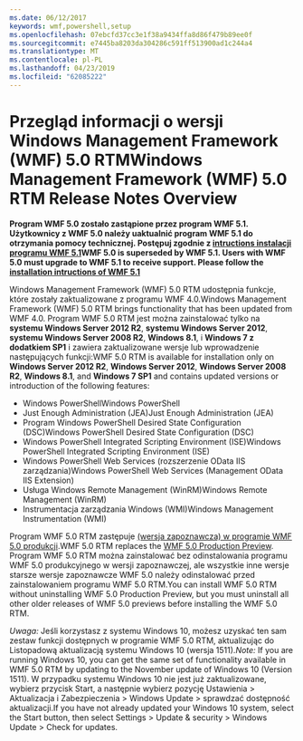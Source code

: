 ```yaml
---
ms.date: 06/12/2017
keywords: wmf,powershell,setup
ms.openlocfilehash: 07ebcfd37cc3e1f38a9434ffa8d86f479b89ee0f
ms.sourcegitcommit: e7445ba8203da304286c591ff513900ad1c244a4
ms.translationtype: MT
ms.contentlocale: pl-PL
ms.lasthandoff: 04/23/2019
ms.locfileid: "62085222"
---
```

# <a name="windows-management-framework-wmf-50-rtm-release-notes-overview"></a><span data-ttu-id="aea44-102">Przegląd informacji o wersji Windows Management Framework (WMF) 5.0 RTM</span><span class="sxs-lookup"><span data-stu-id="aea44-102">Windows Management Framework (WMF) 5.0 RTM Release Notes Overview</span></span>

<span data-ttu-id="aea44-103">**Program WMF 5.0 zostało zastąpione przez program WMF 5.1. Użytkownicy z WMF 5.0 należy uaktualnić program WMF 5.1 do otrzymania pomocy technicznej. Postępuj zgodnie z [intructions instalacji programu WMF 5.1](../5.1/install-configure.md)**</span><span class="sxs-lookup"><span data-stu-id="aea44-103">**WMF 5.0 is superseded by WMF 5.1. Users with WMF 5.0 must upgrade to WMF 5.1 to receive support. Please follow the [installation intructions of WMF 5.1](../5.1/install-configure.md)**</span></span>

<span data-ttu-id="aea44-104">Windows Management Framework (WMF) 5.0 RTM udostępnia funkcje, które zostały zaktualizowane z programu WMF 4.0.</span><span class="sxs-lookup"><span data-stu-id="aea44-104">Windows Management Framework (WMF) 5.0 RTM brings functionality that has been updated from WMF 4.0.</span></span> <span data-ttu-id="aea44-105">Program WMF 5.0 RTM jest można zainstalować tylko na **systemu Windows Server 2012 R2**, **systemu Windows Server 2012**, **systemu Windows Server 2008 R2**, **Windows 8.1**, i **Windows 7 z dodatkiem SP1** i zawiera zaktualizowane wersje lub wprowadzenie następujących funkcji:</span><span class="sxs-lookup"><span data-stu-id="aea44-105">WMF 5.0 RTM is available for installation only on **Windows Server 2012 R2**, **Windows Server 2012**, **Windows Server 2008 R2**, **Windows 8.1**, and **Windows 7 SP1** and contains updated versions or introduction of the following features:</span></span>

- <span data-ttu-id="aea44-106">Windows PowerShell</span><span class="sxs-lookup"><span data-stu-id="aea44-106">Windows PowerShell</span></span>
- <span data-ttu-id="aea44-107">Just Enough Administration (JEA)</span><span class="sxs-lookup"><span data-stu-id="aea44-107">Just Enough Administration (JEA)</span></span>
- <span data-ttu-id="aea44-108">Program Windows PowerShell Desired State Configuration (DSC)</span><span class="sxs-lookup"><span data-stu-id="aea44-108">Windows PowerShell Desired State Configuration (DSC)</span></span>
- <span data-ttu-id="aea44-109">Windows PowerShell Integrated Scripting Environment (ISE)</span><span class="sxs-lookup"><span data-stu-id="aea44-109">Windows PowerShell Integrated Scripting Environment (ISE)</span></span>
- <span data-ttu-id="aea44-110">Windows PowerShell Web Services (rozszerzenie OData IIS zarządzania)</span><span class="sxs-lookup"><span data-stu-id="aea44-110">Windows PowerShell Web Services (Management OData IIS Extension)</span></span>
- <span data-ttu-id="aea44-111">Usługa Windows Remote Management (WinRM)</span><span class="sxs-lookup"><span data-stu-id="aea44-111">Windows Remote Management (WinRM)</span></span>
- <span data-ttu-id="aea44-112">Instrumentacja zarządzania Windows (WMI)</span><span class="sxs-lookup"><span data-stu-id="aea44-112">Windows Management Instrumentation (WMI)</span></span>

<span data-ttu-id="aea44-113">Program WMF 5.0 RTM zastępuje [(wersja zapoznawcza) w programie WMF 5.0 produkcji](http://blogs.msdn.com/b/powershell/archive/2015/08/31/windows-management-framework-5-0-production-preview-is-now-available.aspx).</span><span class="sxs-lookup"><span data-stu-id="aea44-113">WMF 5.0 RTM replaces the [WMF 5.0 Production Preview](http://blogs.msdn.com/b/powershell/archive/2015/08/31/windows-management-framework-5-0-production-preview-is-now-available.aspx).</span></span> <span data-ttu-id="aea44-114">Program WMF 5.0 RTM można zainstalować bez odinstalowania programu WMF 5.0 produkcyjnego w wersji zapoznawczej, ale wszystkie inne wersje starsze wersje zapoznawcze WMF 5.0 należy odinstalować przed zainstalowaniem programu WMF 5.0 RTM.</span><span class="sxs-lookup"><span data-stu-id="aea44-114">You can install WMF 5.0 RTM without uninstalling WMF 5.0 Production Preview, but you must uninstall all other older releases of WMF 5.0 previews before installing the WMF 5.0 RTM.</span></span>

<span data-ttu-id="aea44-115">*Uwaga:* Jeśli korzystasz z systemu Windows 10, możesz uzyskać ten sam zestaw funkcji dostępnych w programie WMF 5.0 RTM, aktualizując do Listopadową aktualizacją systemu Windows 10 (wersja 1511).</span><span class="sxs-lookup"><span data-stu-id="aea44-115">*Note:* If you are running Windows 10, you can get the same set of functionality available in WMF 5.0 RTM by updating to the November update of Windows 10 (Version 1511).</span></span> <span data-ttu-id="aea44-116">W przypadku systemu Windows 10 nie jest już zaktualizowane, wybierz przycisk Start, a następnie wybierz pozycję Ustawienia > Aktualizacja i Zabezpieczenia > Windows Update > sprawdzać dostępność aktualizacji.</span><span class="sxs-lookup"><span data-stu-id="aea44-116">If you have not already updated your Windows 10 system, select the Start button, then select Settings > Update & security > Windows Update > Check for updates.</span></span>

